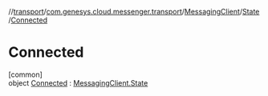 //[transport](../../../../../index.md)/[com.genesys.cloud.messenger.transport](../../../index.md)/[MessagingClient](../../index.md)/[State](../index.md)/[Connected](index.md)

# Connected

[common]\
object [Connected](index.md) : [MessagingClient.State](../index.md)
